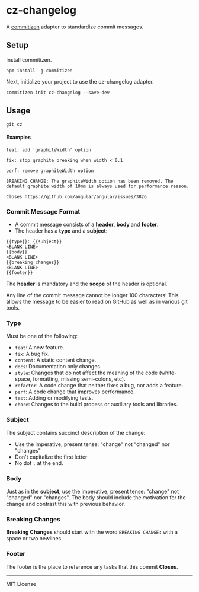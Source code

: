 
# cz-changelog

A [commitizen](https://github.com/commitizen/cz-cli) adapter to standardize commit messages.


## Setup

Install commitizen.

```
npm install -g commitizen
```

Next, initialize your project to use the cz-changelog adapter.

```
commitizen init cz-changelog --save-dev
```


## Usage

```
git cz
```

#### Examples

```
feat: add 'graphiteWidth' option
```

```
fix: stop graphite breaking when width < 0.1
```

```
perf: remove graphiteWidth option

BREAKING CHANGE: The graphiteWidth option has been removed. The default graphite width of 10mm is always used for performance reason.

Closes https://github.com/angular/angular/issues/3826
```

### Commit Message Format

* A commit message consists of a **header**, **body** and **footer**.
* The header has a **type** and a **subject**:

```
{{type}}: {{subject}}
<BLANK LINE>
{{body}}
<BLANK LINE>
{{breaking changes}}
<BLANK LINE>
{{footer}}
```

The **header** is mandatory and the **scope** of the header is optional.

Any line of the commit message cannot be longer 100 characters! This allows the message to be easier to read on GitHub as well as in various git tools.

### Type

Must be one of the following:

* `feat`: A new feature.
* `fix`: A bug fix.
* `content`: A static content change.
* `docs`: Documentation only changes.
* `style`: Changes that do not affect the meaning of the code (white-space, formatting, missing semi-colons, etc).
* `refactor`: A code change that neither fixes a bug, nor adds a feature.
* `perf`: A code change that improves performance.
* `test`: Adding or modifying tests.
* `chore`: Changes to the build process or auxiliary tools and libraries.

### Subject

The subject contains succinct description of the change:

* Use the imperative, present tense: "change" not "changed" nor "changes"
* Don't capitalize the first letter
* No dot `.` at the end.

### Body

Just as in the **subject**, use the imperative, present tense: "change" not "changed" nor "changes". The body should include the motivation for the change and contrast this with previous behavior.

### Breaking Changes

**Breaking Changes** should start with the word `BREAKING CHANGE:` with a space or two newlines.

### Footer

The footer is the place to reference any tasks that this commit **Closes**.

***

MIT License

